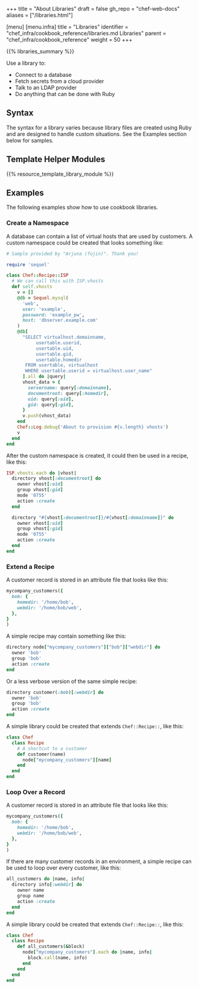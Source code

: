 +++
title = "About Libraries"
draft = false
gh_repo = "chef-web-docs"
aliases = ["/libraries.html"]

[menu]
  [menu.infra]
    title = "Libraries"
    identifier = "chef_infra/cookbook_reference/libraries.md Libraries"
    parent = "chef_infra/cookbook_reference"
    weight = 50
+++

{{% libraries_summary %}}

Use a library to:

- Connect to a database
- Fetch secrets from a cloud provider
- Talk to an LDAP provider
- Do anything that can be done with Ruby

## Syntax

The syntax for a library varies because library files are created using
Ruby and are designed to handle custom situations. See the Examples
section below for samples.

## Template Helper Modules

{{% resource_template_library_module %}}

## Examples

The following examples show how to use cookbook libraries.

### Create a Namespace

A database can contain a list of virtual hosts that are used by
customers. A custom namespace could be created that looks something
like:

```ruby
# Sample provided by "Arjuna (fujin)". Thank you!

require 'sequel'

class Chef::Recipe::ISP
  # We can call this with ISP.vhosts
  def self.vhosts
    v = []
    @db = Sequel.mysql(
      'web',
      user: 'example',
      password: 'example_pw',
      host: 'dbserver.example.com'
    )
    @db[
      "SELECT virtualhost.domainname,
           usertable.userid,
           usertable.uid,
           usertable.gid,
           usertable.homedir
       FROM usertable, virtualhost
       WHERE usertable.userid = virtualhost.user_name"
      ].all do |query|
      vhost_data = {
        servername: query[:domainname],
        documentroot: query[:homedir],
        uid: query[:uid],
        gid: query[:gid],
      }
      v.push(vhost_data)
    end
    Chef::Log.debug('About to provision #{v.length} vhosts')
    v
  end
end
```

After the custom namespace is created, it could then be used in a
recipe, like this:

```ruby
ISP.vhosts.each do |vhost|
  directory vhost[:documentroot] do
    owner vhost[:uid]
    group vhost[:gid]
    mode '0755'
    action :create
  end

  directory "#{vhost[:documentroot]}/#{vhost[:domainname]}" do
    owner vhost[:uid]
    group vhost[:gid]
    mode '0755'
    action :create
  end
end
```

### Extend a Recipe

A customer record is stored in an attribute file that looks like this:

```ruby
mycompany_customers({
  bob: {
    homedir: '/home/bob',
    webdir: '/home/bob/web',
  },
}
)
```

A simple recipe may contain something like this:

```ruby
directory node["mycompany_customers"]["bob"]["webdir"] do
  owner 'bob'
  group 'bob'
  action :create
end
```

Or a less verbose version of the same simple recipe:

```ruby
directory customer(:bob)[:webdir] do
  owner 'bob'
  group 'bob'
  action :create
end
```

A simple library could be created that extends `Chef::Recipe::`, like
this:

```ruby
class Chef
  class Recipe
    # A shortcut to a customer
    def customer(name)
      node["mycompany_customers"][name]
    end
  end
end
```

### Loop Over a Record

A customer record is stored in an attribute file that looks like this:

```ruby
mycompany_customers({
  bob: {
    homedir: '/home/bob',
    webdir: '/home/bob/web',
  },
}
)
```

If there are many customer records in an environment, a simple recipe
can be used to loop over every customer, like this:

```ruby
all_customers do |name, info|
  directory info[:webdir] do
    owner name
    group name
    action :create
  end
end
```

A simple library could be created that extends `Chef::Recipe::`, like
this:

```ruby
class Chef
  class Recipe
    def all_customers(&block)
      node["mycompany_customers"].each do |name, info|
        block.call(name, info)
      end
    end
  end
end
```
